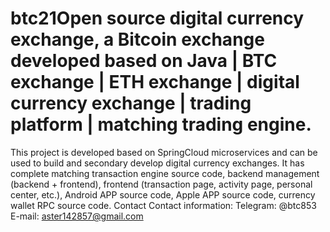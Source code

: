 # btc21Open source digital currency exchange, a Bitcoin exchange developed based on Java | BTC exchange | ETH exchange | digital currency exchange | trading platform | matching trading engine. 
This project is developed based on SpringCloud microservices and can be used to build and secondary develop digital currency exchanges. It has complete matching transaction engine source code, 
backend management (backend + frontend), frontend (transaction page, activity page, personal center, etc.), Android APP source code, Apple APP source code, currency wallet RPC source code.
Contact Contact information: Telegram: @btc853 E-mail: aster142857@gmail.com
